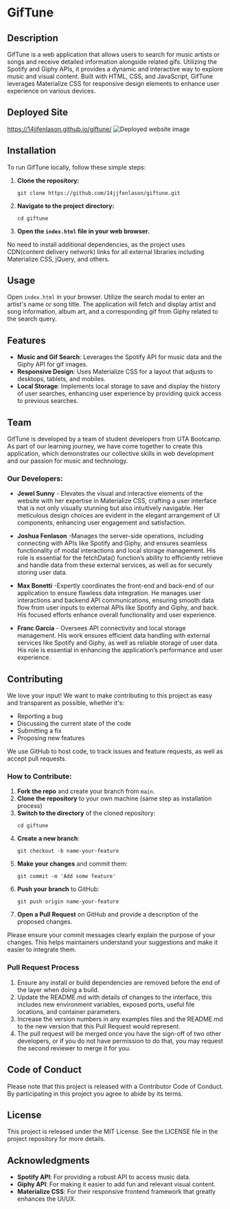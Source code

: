 # GifTune

## Description
GifTune is a web application that allows users to search for music artists or songs and receive detailed information alongside related gifs. Utilizing the Spotify and Giphy APIs, it provides a dynamic and interactive way to explore music and visual content. Built with HTML, CSS, and JavaScript, GifTune leverages Materialize CSS for responsive design elements to enhance user experience on various devices.

## Deployed Site
https://14jjfenlason.github.io/giftune/
![Deployed website image](https://i.imgur.com/4NpTyl0.png)


## Installation
To run GifTune locally, follow these simple steps:

1. **Clone the repository:**
    ```bash/git bash
    git clone https://github.com/14jjfenlason/giftune.git
    ```

2. **Navigate to the project directory:**
    ```bash/git bash
    cd giftune
    ```

3. **Open the `index.html` file in your web browser.**

No need to install additional dependencies, as the project uses CDN(content delivery network) links for all external libraries including Materialize CSS, jQuery, and others.

## Usage
Open `index.html` in your browser. Utilize the search modal to enter an artist's name or song title. The application will fetch and display artist and song information, album art, and a corresponding gif from Giphy related to the search query.

## Features
- **Music and Gif Search**: Leverages the Spotify API for music data and the Giphy API for gif images.
- **Responsive Design**: Uses Materialize CSS for a layout that adjusts to desktops, tablets, and mobiles.
- **Local Storage**: Implements local storage to save and display the history of user searches, enhancing user experience by providing quick access to previous searches.

## Team

GifTune is developed by a team of student developers from UTA Bootcamp. As part of our learning journey, we have come together to create this application, which demonstrates our collective skills in web development and our passion for music and technology.

### Our Developers:
- **Jewel Sunny** - Elevates the visual and interactive elements of the website with her expertise in Materialize CSS, crafting a user interface that is not only visually stunning but also 
   intuitively navigable. Her meticulous design choices are evident in the elegant arrangement of UI components, enhancing user engagement and satisfaction.
  
- **Joshua Fenlason** -Manages the server-side operations, including connecting with APIs like Spotify and Giphy, and ensures seamless functionality of modal interactions and local storage 
  management. His role is essential for the fetchData() function’s ability to efficiently retrieve and handle data from these external services, as well as for securely storing user data.
  
- **Max Bonetti** -Expertly coordinates the front-end and back-end of our application to ensure flawless data integration. He manages user interactions and backend API communications, ensuring smooth data flow from user inputs to external APIs like Spotify and Giphy, and back. His focused efforts enhance overall functionality and user experience.
  
- **Franc Garcia** - Oversees API connectivity and local storage management. His work ensures efficient data handling with external services like Spotify and Giphy, as well as reliable storage 
    of user data. His role is essential in enhancing the application’s performance and user experience.

## Contributing

We love your input! We want to make contributing to this project as easy and transparent as possible, whether it's:

- Reporting a bug
- Discussing the current state of the code
- Submitting a fix
- Proposing new features

We use GitHub to host code, to track issues and feature requests, as well as accept pull requests.

### How to Contribute:
1. **Fork the repo** and create your branch from `main`.
2. **Clone the repository** to your own machine (same step as installation process)
3. **Switch to the directory** of the cloned repository:
    ```bash/git bash
    cd giftune
    ```
4. **Create a new branch**:
    ```bash/git bash
    git checkout -b name-your-feature
    ```
5. **Make your changes** and commit them:
    ```bash/git bash
    git commit -m 'Add some feature'
    ```
6. **Push your branch** to GitHub:
    ```bash/git bash
    git push origin name-your-feature 
    ```
7. **Open a Pull Request** on GitHub and provide a description of the proposed changes.

Please ensure your commit messages clearly explain the purpose of your changes. This helps maintainers understand your suggestions and make it easier to integrate them.

### Pull Request Process
1. Ensure any install or build dependencies are removed before the end of the layer when doing a build.
2. Update the README.md with details of changes to the interface, this includes new environment variables, exposed ports, useful file locations, and container parameters.
3. Increase the version numbers in any examples files and the README.md to the new version that this Pull Request would represent.
4. The pull request will be merged once you have the sign-off of two other developers, or if you do not have permission to do that, you may request the second reviewer to merge it for you.

## Code of Conduct
Please note that this project is released with a Contributor Code of Conduct. By participating in this project you agree to abide by its terms.


## License
This project is released under the MIT License. See the LICENSE file in the project repository for more details.

## Acknowledgments
- **Spotify API**: For providing a robust API to access music data.
- **Giphy API**: For making it easier to add fun and relevant visual content.
- **Materialize CSS**: For their responsive frontend framework that greatly enhances the UI/UX.


